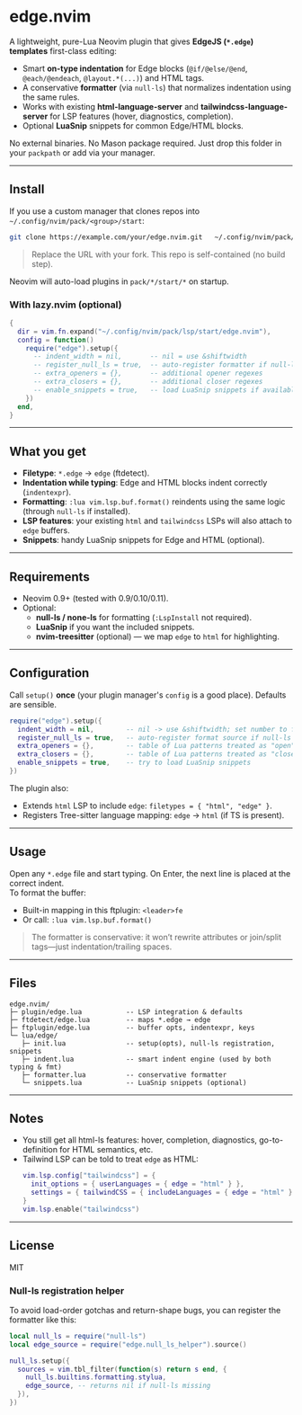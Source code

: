# edge.nvim

A lightweight, pure-Lua Neovim plugin that gives **EdgeJS (`*.edge`) templates** first-class editing:
- Smart **on-type indentation** for Edge blocks (`@if/@else/@end`, `@each/@endeach`, `@layout.*(...)`) and HTML tags.
- A conservative **formatter** (via `null-ls`) that normalizes indentation using the same rules.
- Works with existing **html-language-server** and **tailwindcss-language-server** for LSP features (hover, diagnostics, completion).
- Optional **LuaSnip** snippets for common Edge/HTML blocks.

No external binaries. No Mason package required. Just drop this folder in your `packpath` or add via your manager.

---

## Install

If you use a custom manager that clones repos into `~/.config/nvim/pack/<group>/start`:

```bash
git clone https://example.com/your/edge.nvim.git   ~/.config/nvim/pack/lsp/start/edge.nvim
```

> Replace the URL with your fork. This repo is self-contained (no build step).

Neovim will auto-load plugins in `pack/*/start/*` on startup.

### With lazy.nvim (optional)

```lua
{
  dir = vim.fn.expand("~/.config/nvim/pack/lsp/start/edge.nvim"),
  config = function()
    require("edge").setup({
      -- indent_width = nil,       -- nil = use &shiftwidth
      -- register_null_ls = true,  -- auto-register formatter if null-ls present
      -- extra_openers = {},       -- additional opener regexes
      -- extra_closers = {},       -- additional closer regexes
      -- enable_snippets = true,   -- load LuaSnip snippets if available
    })
  end,
}
```

---

## What you get

- **Filetype**: `*.edge` → `edge` (ftdetect).
- **Indentation while typing**: Edge and HTML blocks indent correctly (`indentexpr`).
- **Formatting**: `:lua vim.lsp.buf.format()` reindents using the same logic (through `null-ls` if installed).
- **LSP features**: your existing `html` and `tailwindcss` LSPs will also attach to `edge` buffers.
- **Snippets**: handy LuaSnip snippets for Edge and HTML (optional).

---

## Requirements

- Neovim 0.9+ (tested with 0.9/0.10/0.11).
- Optional:
  - **null-ls / none-ls** for formatting (`:LspInstall` not required).
  - **LuaSnip** if you want the included snippets.
  - **nvim-treesitter** (optional) — we map `edge` to `html` for highlighting.

---

## Configuration

Call `setup()` **once** (your plugin manager's `config` is a good place). Defaults are sensible.

```lua
require("edge").setup({
  indent_width = nil,        -- nil -> use &shiftwidth; set number to force
  register_null_ls = true,   -- auto-register format source if null-ls is available
  extra_openers = {},        -- table of Lua patterns treated as "open" lines
  extra_closers = {},        -- table of Lua patterns treated as "close" lines
  enable_snippets = true,    -- try to load LuaSnip snippets
})
```

The plugin also:
- Extends `html` LSP to include `edge`: `filetypes = { "html", "edge" }`.
- Registers Tree-sitter language mapping: `edge` → `html` (if TS is present).

---

## Usage

Open any `*.edge` file and start typing. On Enter, the next line is placed at the correct indent.  
To format the buffer:

- Built-in mapping in this ftplugin: `<leader>fe`
- Or call: `:lua vim.lsp.buf.format()`

> The formatter is conservative: it won’t rewrite attributes or join/split tags—just indentation/trailing spaces.

---

## Files

```
edge.nvim/
├─ plugin/edge.lua           -- LSP integration & defaults
├─ ftdetect/edge.lua         -- maps *.edge → edge
├─ ftplugin/edge.lua         -- buffer opts, indentexpr, keys
└─ lua/edge/
   ├─ init.lua               -- setup(opts), null-ls registration, snippets
   ├─ indent.lua             -- smart indent engine (used by both typing & fmt)
   ├─ formatter.lua          -- conservative formatter
   └─ snippets.lua           -- LuaSnip snippets (optional)
```

---

## Notes

- You still get all html-ls features: hover, completion, diagnostics, go-to-definition for HTML semantics, etc.
- Tailwind LSP can be told to treat `edge` as HTML:
  ```lua
  vim.lsp.config["tailwindcss"] = {
    init_options = { userLanguages = { edge = "html" } },
    settings = { tailwindCSS = { includeLanguages = { edge = "html" } } },
  }
  vim.lsp.enable("tailwindcss")
  ```

---

## License

MIT


### Null-ls registration helper

To avoid load-order gotchas and return-shape bugs, you can register the formatter like this:

```lua
local null_ls = require("null-ls")
local edge_source = require("edge.null_ls_helper").source()

null_ls.setup({
  sources = vim.tbl_filter(function(s) return s end, {
    null_ls.builtins.formatting.stylua,
    edge_source, -- returns nil if null-ls missing
  }),
})
```
